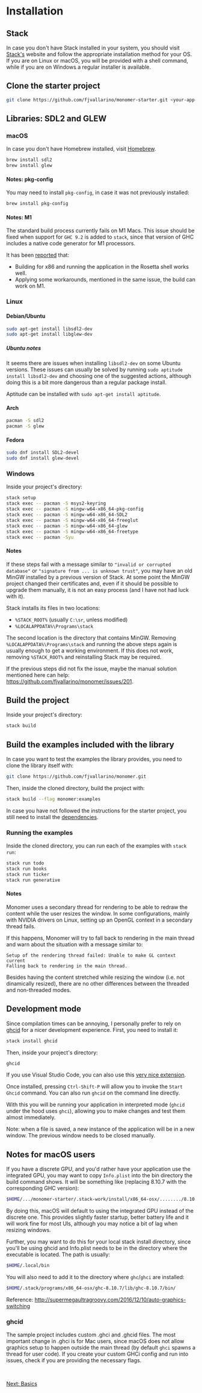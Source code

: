 # Installation

## Stack

In case you don't have Stack installed in your system, you should visit
[Stack's](https://docs.haskellstack.org/en/stable/install_and_upgrade/) website
and follow the appropriate installation method for your OS. If you are on
Linux or macOS, you will be provided with a shell command, while if you are on
Windows a regular installer is available.

## Clone the starter project

```bash
git clone https://github.com/fjvallarino/monomer-starter.git <your-app-name>
```

## Libraries: SDL2 and GLEW

### macOS

In case you don't have Homebrew installed, visit [Homebrew](https://brew.sh).

```bash
brew install sdl2
brew install glew
```

#### Notes: pkg-config

You may need to install `pkg-config`, in case it was not previously installed:

```bash
brew install pkg-config
```

#### Notes: M1

The standard build process currently fails on M1 Macs. This issue should be
fixed when support for `GHC 9.2` is added to `stack`, since that version of GHC
includes a native code generator for M1 processors.

It has been [reported](https://github.com/fjvallarino/monomer/issues/1) that:

- Building for x86 and running the application in the Rosetta shell works well.
- Applying some workarounds, mentioned in the same issue, the build can work on
  M1.

### Linux

#### Debian/Ubuntu

```bash
sudo apt-get install libsdl2-dev
sudo apt-get install libglew-dev
```

##### Ubuntu notes

It seems there are issues when installing `libsdl2-dev` on some Ubuntu versions.
These issues can usually be solved by running `sudo aptitude install libsdl2-dev`
and choosing one of the suggested actions, although doing this is a bit more
dangerous than a regular package install.

Aptitude can be installed with `sudo apt-get install aptitude`.

#### Arch

```bash
pacman -S sdl2
pacman -S glew
```

#### Fedora

```bash
sudo dnf install SDL2-devel
sudo dnf install glew-devel
```

### Windows

Inside your project's directory:

```bash
stack setup
stack exec -- pacman -S msys2-keyring
stack exec -- pacman -S mingw-w64-x86_64-pkg-config
stack exec -- pacman -S mingw-w64-x86_64-SDL2
stack exec -- pacman -S mingw-w64-x86_64-freeglut
stack exec -- pacman -S mingw-w64-x86_64-glew
stack exec -- pacman -S mingw-w64-x86_64-freetype
stack exec -- pacman -Syu
```

#### Notes

If these steps fail with a message similar to `"invalid or corrupted database"`
or `"signature from ... is unknown trust"`, you may have an old MinGW installed
by a previous version of Stack. At some point the MinGW project changed their
certificates and, even if it should be possible to upgrade them manually, it is
not an easy process (and I have not had luck with it).

Stack installs its files in two locations:

- `%STACK_ROOT%` (usually `C:\sr`, unless modified)
- `%LOCALAPPDATA%\Programs\stack`

The second location is the directory that contains MinGW. Removing
`%LOCALAPPDATA%\Programs\stack` and running the above steps again is usually
enough to get a working environment. If this does not work, removing
`%STACK_ROOT%` and reinstalling Stack may be required.

If the previous steps did not fix the issue, maybe the manual solution
mentioned here can help: https://github.com/fjvallarino/monomer/issues/201.

## Build the project

Inside your project's directory:

```bash
stack build
```

## Build the examples included with the library

In case you want to test the examples the library provides, you need to clone
the library itself with:

```bash
git clone https://github.com/fjvallarino/monomer.git
```

Then, inside the cloned directory, build the project with:

```bash
stack build --flag monomer:examples
```

In case you have not followed the instructions for the starter project, you
still need to install the [dependencies](#libraries-sdl2-and-glew).

### Running the examples

Inside the cloned directory, you can run each of the examples with `stack run`:

```bash
stack run todo
stack run books
stack run ticker
stack run generative
```

#### Notes

Monomer uses a secondary thread for rendering to be able to redraw the content
while the user resizes the window. In some configurations, mainly with NVIDIA
drivers on Linux, setting up an OpenGL context in a secondary thread fails.

If this happens, Monomer will try to fall back to rendering in the main thread
and warn about the situation with a message similar to:

```
Setup of the rendering thread failed: Unable to make GL context current
Falling back to rendering in the main thread.
```

Besides having the content stretched while resizing the window (i.e. not
dinamically resized), there are no other differences between the threaded and
non-threaded modes.

## Development mode

Since compilation times can be annoying, I personally prefer to rely on
[ghcid](https://github.com/ndmitchell/ghcid) for a nicer development experience.
First, you need to install it:

```bash
stack install ghcid
```

Then, inside your project's directory:

```bash
ghcid
```

If you use Visual Studio Code, you can also use this [very nice
extension](https://marketplace.visualstudio.com/items?itemName=ndmitchell.haskell-ghcid).

Once installed, pressing `Ctrl-Shift-P` will allow you to invoke the
`Start Ghcid` command. You can also run `ghcid` on the command line directly.

With this you will be running your application in interpreted mode (`ghcid`
under the hood uses `ghci`), allowing you to make changes and test them almost
immediately.

Note: when a file is saved, a new instance of the application will be in a new
window. The previous window needs to be closed manually.

## Notes for macOS users

If you have a discrete GPU, and you'd rather have your application use the
integrated GPU, you may want to copy `Info.plist` into the bin directory the
build command shows. It will be something like (replacing 8.10.7 with the
corresponding GHC version):

```bash
$HOME/.../monomer-starter/.stack-work/install/x86_64-osx/......../8.10.7/bin
```

By doing this, macOS will default to using the integrated GPU instead of the
discrete one. This provides slightly faster startup, better battery life and it
will work fine for most UIs, although you may notice a bit of lag when resizing
windows.

Further, you may want to do this for your local stack install directory, since
you'll be using ghcid and Info.plist needs to be in the directory where the
executable is located. The path is usually:

```bash
$HOME/.local/bin
```

You will also need to add it to the directory where `ghc`/`ghci` are installed:

```bash
$HOME/.stack/programs/x86_64-osx/ghc-8.10.7/lib/ghc-8.10.7/bin/
```

Reference: http://supermegaultragroovy.com/2016/12/10/auto-graphics-switching

### ghcid

The sample project includes custom .ghci and .ghcid files. The most important
change in .ghci is for Mac users, since macOS does not allow graphics setup to
happen outside the main thread (by default `ghci` spawns a thread for user
code). If you create your custom GHCi config and run into issues, check if you
are providing the necessary flags.

<br/>

[Next: Basics](01-basics.md)

